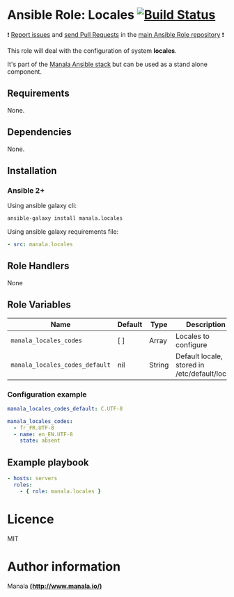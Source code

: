 # Ansible Role: Locales [![Build Status](https://travis-ci.org/manala/ansible-role-locales.svg?branch=master)](https://travis-ci.org/manala/ansible-role-locales)

:exclamation: [Report issues](https://github.com/manala/ansible-roles/issues) and [send Pull Requests](https://github.com/manala/ansible-roles/pulls) in the [main Ansible Role repository](https://github.com/manala/ansible-roles) :exclamation:

This role will deal with the configuration of system __locales__.

It's part of the [Manala Ansible stack](http://www.manala.io) but can be used as a stand alone component.

## Requirements

None.

## Dependencies

None.

## Installation

### Ansible 2+

Using ansible galaxy cli:

```bash
ansible-galaxy install manala.locales
```

Using ansible galaxy requirements file:

```yaml
- src: manala.locales
```

## Role Handlers

None

## Role Variables

| Name                           | Default  | Type   | Description                                    |
| ------------------------------ | -------- | ------ | ---------------------------------------------- |
| `manala_locales_codes`         | [ ]      | Array  | Locales to configure                           |
| `manala_locales_codes_default` | nil      | String | Default locale, stored in /etc/default/locale  |

### Configuration example

```yaml
manala_locales_codes_default: C.UTF-8

manala_locales_codes:
  - fr_FR.UTF-8
  - name: en_EN.UTF-8
    state: absent
```

## Example playbook

```yaml
- hosts: servers
  roles:
    - { role: manala.locales }
```

# Licence

MIT

# Author information

Manala [**(http://www.manala.io/)**](http://www.manala.io)
